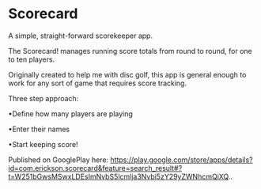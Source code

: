 Scorecard
=========

A simple, straight-forward scorekeeper app. 

The Scorecard! manages running score totals from round to round, for one to ten players. 

Originally created to help me with disc golf, this app is general enough to work for any sort of game that requires score tracking.

Three step approach:

   •Define how many players are playing

   •Enter their names

   •Start keeping score!


Published on GooglePlay here: 
https://play.google.com/store/apps/details?id=com.erickson.scorecard&feature=search_result#?t=W251bGwsMSwxLDEsImNvbS5lcmlja3Nvbi5zY29yZWNhcmQiXQ..
